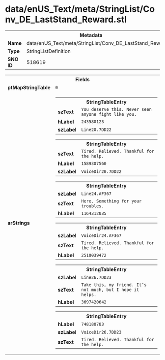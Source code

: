 <h1>data/enUS_Text/meta/StringList/Conv_DE_LastStand_Reward.stl</h1><table><tr><th colspan="100%">Metadata</th></tr><tr><td><b>Name</b></td><td>data/enUS_Text/meta/StringList/Conv_DE_LastStand_Reward.stl</td></tr><tr><td><b>Type</b></td><td>StringListDefinition</td></tr><tr><td><b>SNO ID</b></td><td>518619</td></tr></table>

<table><tr><th colspan="100%">Fields</th></tr><tr><td><b>ptMapStringTable</b></td><td><code>0</code></td></tr><tr><td><b>arStrings</b></td><td><table><tr><th colspan="100%">StringTableEntry</th></tr><tr><td><b>szText</b></td><td><code>You deserve this. Never seen anyone fight like you.</code></td></tr><tr><td><b>hLabel</b></td><td><code>243580123</code></td></tr><tr><td><b>szLabel</b></td><td><code>Line20.7DD22</code></td></tr></table>


<table><tr><th colspan="100%">StringTableEntry</th></tr><tr><td><b>szText</b></td><td><code>Tired. Relieved. Thankful for the help.</code></td></tr><tr><td><b>hLabel</b></td><td><code>1589307560</code></td></tr><tr><td><b>szLabel</b></td><td><code>VoiceDir20.7DD22</code></td></tr></table>


<table><tr><th colspan="100%">StringTableEntry</th></tr><tr><td><b>szLabel</b></td><td><code>Line24.AF367</code></td></tr><tr><td><b>szText</b></td><td><code>Here. Something for your troubles.</code></td></tr><tr><td><b>hLabel</b></td><td><code>1164312035</code></td></tr></table>


<table><tr><th colspan="100%">StringTableEntry</th></tr><tr><td><b>szLabel</b></td><td><code>VoiceDir24.AF367</code></td></tr><tr><td><b>szText</b></td><td><code>Tired. Relieved. Thankful for the help.</code></td></tr><tr><td><b>hLabel</b></td><td><code>2510039472</code></td></tr></table>


<table><tr><th colspan="100%">StringTableEntry</th></tr><tr><td><b>szLabel</b></td><td><code>Line26.7DD23</code></td></tr><tr><td><b>szText</b></td><td><code>Take this, my friend. It’s not much, but I hope it helps.</code></td></tr><tr><td><b>hLabel</b></td><td><code>3697420642</code></td></tr></table>


<table><tr><th colspan="100%">StringTableEntry</th></tr><tr><td><b>hLabel</b></td><td><code>748180783</code></td></tr><tr><td><b>szLabel</b></td><td><code>VoiceDir26.7DD23</code></td></tr><tr><td><b>szText</b></td><td><code>Tired. Relieved. Thankful for the help.</code></td></tr></table>


</td></tr></table>

